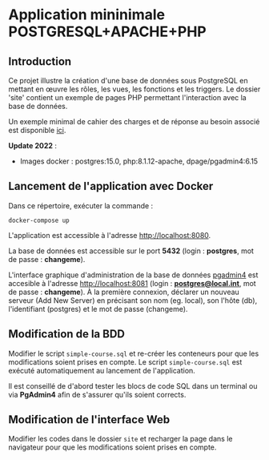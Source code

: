 Application mininimale POSTGRESQL+APACHE+PHP
=========

Introduction
---------------

Ce projet illustre la création d'une base de données sous PostgreSQL en mettant en œuvre les rôles, les vues, les fonctions et les triggers.
Le dossier 'site' contient un exemple de pages PHP permettant l'interaction avec la base de données.

Un exemple minimal de cahier des charges et de réponse au besoin associé est disponible [ici](./CDC.md).

**Update 2022** : 
- Images docker : postgres:15.0, php:8.1.12-apache, dpage/pgadmin4:6.15

Lancement de l'application avec Docker
---------------

Dans ce répertoire, exécuter la commande :
```
docker-compose up
```

L'application est accessible à l'adresse [http://localhost:8080](http://localhost:8080). 

La base de données est accessible sur le port **5432** (login : **postgres**, mot de passe : **changeme**).

L'interface graphique d'administration de la base de données [pgadmin4](https://www.pgadmin.org/) est accesible à l'adresse [http://localhost:8081](http://localhost:8081) (login : **postgres@local.int**, mot de passe : **changeme**). À la première connexion, déclarer un nouveau serveur (Add New Server) en précisant son nom (eg. local), son l'hôte (db), l'identifiant (postgres) et le mot de passe (changeme).

Modification de la BDD
---------------

Modifier le script `simple-course.sql` et re-créer les conteneurs pour que les modifications soient prises en compte. 
Le script `simple-course.sql` est exécuté automatiquement au lancement de l'application.

Il est conseillé de d'abord tester les blocs de code SQL dans un terminal ou via **PgAdmin4** afin de s'assurer qu'ils soient corrects.


Modification de l'interface Web
---------------

Modifier les codes dans le dossier `site` et recharger la page dans le navigateur pour que les modifications soient prises en compte.